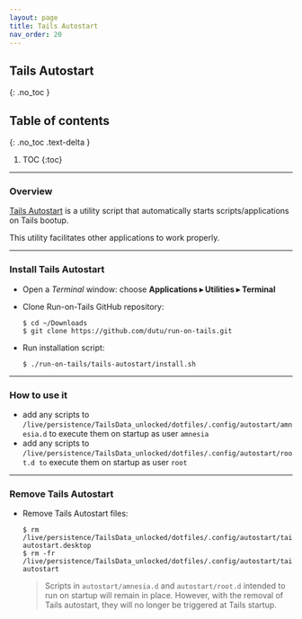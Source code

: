 ```yaml
---
layout: page
title: Tails Autostart
nav_order: 20
---
```


## Tails Autostart
{: .no_toc }

## Table of contents
{: .no_toc .text-delta }

1. TOC
{:toc}

---
### Overview

[Tails Autostart] is a utility script that automatically starts scripts/applications on Tails bootup.

This utility facilitates other applications to work properly.


---
### Install Tails Autostart

* Open a _Terminal_ window:  choose **Applications ▸ Utilities ▸ Terminal**


* Clone Run-on-Tails GitHub repository:  
  ```shell
  $ cd ~/Downloads
  $ git clone https://github.com/dutu/run-on-tails.git
  ```

* Run installation script:
  ```shell
  $ ./run-on-tails/tails-autostart/install.sh
  ```

---
### How to use it

* add any scripts to `/live/persistence/TailsData_unlocked/dotfiles/.config/autostart/amnesia.d` to execute them on startup as user `amnesia`
* add any scripts to `/live/persistence/TailsData_unlocked/dotfiles/.config/autostart/root.d to` execute them on startup as user `root`


---
### Remove Tails Autostart

* Remove Tails Autostart files:
  ```shell
  $ rm /live/persistence/TailsData_unlocked/dotfiles/.config/autostart/tails-autostart.desktop
  $ rm -fr /live/persistence/TailsData_unlocked/dotfiles/.config/autostart/tails-autostart
  ```
  > Scripts in `autostart/amnesia.d` and `autostart/root.d` intended to run on startup will remain in place. However, with the removal of Tails autostart, they will no longer be triggered at Tails startup.  


[Tails Autostart]: https://github.com/dutu/tails-autostart